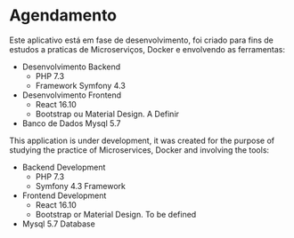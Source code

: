 # Agendamento

Este aplicativo está em fase de desenvolvimento, foi criado para fins de estudos a praticas de Microserviços, Docker e envolvendo as ferramentas:
* Desenvolvimento Backend
  * PHP 7.3
  * Framework Symfony 4.3
* Desenvolvimento Frontend
  * React 16.10
  * Bootstrap ou Material Design. A Definir
* Banco de Dados Mysql 5.7

This application is under development, it was created for the purpose of studying the practice of Microservices, Docker and involving the tools:
* Backend Development
   * PHP 7.3
   * Symfony 4.3 Framework
* Frontend Development
   * React 16.10
   * Bootstrap or Material Design. To be defined
* Mysql 5.7 Database
